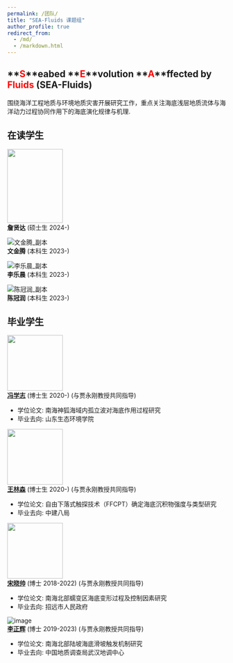```yaml
---
permalink: /团队/
title: "SEA-Fluids 课题组"
author_profile: true
redirect_from: 
  - /md/
  - /markdown.html
---
```

## **<font color='red'>S</font>**eabed **<font color='red'>E</font>**volution **<font color='red'>A</font>**ffected by **<font color='red'>Fluids</font>** (SEA-Fluids)
围绕海洋工程地质与环境地质灾害开展研究工作，重点关注海底浅层地质流体与海洋动力过程协同作用下的海底演化规律与机理.

## 在读学生


<img src="https://github.com/Chaoqizhu/Chaoqizhu.github.io/assets/58731405/f8087d06-ee27-4be0-948b-58862365d6d0" width="128" height="170"><br>
**詹贤达** (硕士生 2024-) 

![文金腾_副本](https://github.com/user-attachments/assets/2526b610-4639-4d6a-a83c-d177f899bda5)<br>
**文金腾** (本科生 2023-) 

![李乐晨_副本](https://github.com/user-attachments/assets/5ca8f462-e4b9-49c5-aa45-038391827b31)<br>
**李乐晨** (本科生 2023-) 

![陈冠润_副本](https://github.com/user-attachments/assets/bd2e8cd9-9b4a-4311-be2a-22508084968b)<br>
**陈冠润** (本科生 2023-) 

## 毕业学生
<img src="https://github.com/Chaoqizhu/Chaoqizhu.github.io/assets/58731405/4cffe9c4-37a1-42f4-b50b-37c543658312" width="128" height="128"><br>
**[冯学志](https://www.researchgate.net/profile/Xuezhi-Feng-3)** (博士生 2020-) (与贾永刚教授共同指导)
* 学位论文: 南海神狐海域内孤立波对海底作用过程研究  <br>
* 毕业去向: 山东生态环境学院

<img src="https://github.com/Chaoqizhu/Chaoqizhu.github.io/assets/58731405/ca41a646-6196-4457-aa4a-c55c76eb533b" width="128" height="128"><br>
**[王林森](https://www.researchgate.net/profile/Linsen-Wang)** (博士生 2020-) (与贾永刚教授共同指导)
* 学位论文: 自由下落式触探技术（FFCPT）确定海底沉积物强度与类型研究  <br>
* 毕业去向: 中建八局
  
<img src="https://i1.rgstatic.net/ii/profile.image/864276776497152-1583071049061_Q512/Xiaoshuai-Song.jpg" width="128" height="128">  <br>
**[宋晓帅](https://www.researchgate.net/profile/Xiaoshuai-Song)** (博士 2018-2022) (与贾永刚教授共同指导)  <br>
* 学位论文: 南海北部蠕变区海底变形过程及控制因素研究  <br>
* 毕业去向: 招远市人民政府

![image](https://i1.rgstatic.net/ii/profile.image/11431281103741269-1669814357677_Q128/Zhenghui_Li10.jpg) <br>
**[李正辉](https://www.researchgate.net/profile/Zhenghui_Li10)** (博士 2019-2023) (与贾永刚教授共同指导)  <br>
* 学位论文: 南海北部陆坡海底滑坡触发机制研究  <br>
* 毕业去向: 中国地质调查局武汉地调中心
